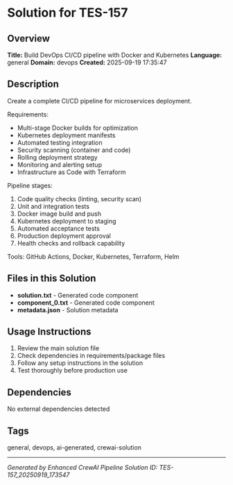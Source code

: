 # Solution for TES-157

## Overview
**Title:** Build DevOps CI/CD pipeline with Docker and Kubernetes
**Language:** general
**Domain:** devops
**Created:** 2025-09-19 17:35:47

## Description
Create a complete CI/CD pipeline for microservices deployment.

Requirements:
- Multi-stage Docker builds for optimization
- Kubernetes deployment manifests
- Automated testing integration
- Security scanning (container and code)
- Rolling deployment strategy
- Monitoring and alerting setup
- Infrastructure as Code with Terraform

Pipeline stages:
1. Code quality checks (linting, security scan)
2. Unit and integration tests
3. Docker image build and push
4. Kubernetes deployment to staging
5. Automated acceptance tests
6. Production deployment approval
7. Health checks and rollback capability

Tools: GitHub Actions, Docker, Kubernetes, Terraform, Helm

## Files in this Solution
- **solution.txt** - Generated code component
- **component_0.txt** - Generated code component
- **metadata.json** - Solution metadata

## Usage Instructions
1. Review the main solution file
2. Check dependencies in requirements/package files
3. Follow any setup instructions in the solution
4. Test thoroughly before production use

## Dependencies
No external dependencies detected

## Tags
general, devops, ai-generated, crewai-solution

---
*Generated by Enhanced CrewAI Pipeline*
*Solution ID: TES-157_20250919_173547*
